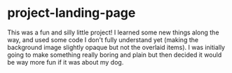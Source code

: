 # project-landing-page

This was a fun and silly little project! I learned some new things along the way, and used some code I don't fully understand yet (making the background image slightly opaque but not the overlaid items). I was initially going to make something really boring and plain but then decided it would be way more fun if it was about my dog.